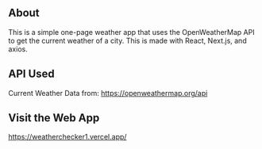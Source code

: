## About

This is a simple one-page weather app that uses the OpenWeatherMap API to get the current weather of a city. This is made with React, Next.js, and axios.

## API Used

Current Weather Data from:
https://openweathermap.org/api

## Visit the Web App

https://weatherchecker1.vercel.app/

